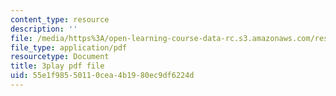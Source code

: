 ```yaml
---
content_type: resource
description: ''
file: /media/https%3A/open-learning-course-data-rc.s3.amazonaws.com/res-6-012-introduction-to-probability-spring-2018/55e1f98550110cea4b1980ec9df6224d_HL7qwWvON4.pdf
file_type: application/pdf
resourcetype: Document
title: 3play pdf file
uid: 55e1f985-5011-0cea-4b19-80ec9df6224d
---
```

